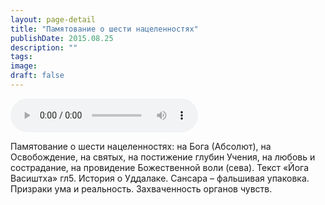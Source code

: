 ```yaml
---
layout: page-detail
title: "Памятование о шести нацеленностях"
publishDate: 2015.08.25
description: ""
tags:
image:
draft: false
---
```


<audio title="2015.08.25 - Памятование о шести нацеленностях.mp3" src="/upload/iblock/fe3/fe3304c472b8503852d3cdaa0a0b0f6e.mp3" controls=""></audio>

 Памятование о шести нацеленностях: на Бога (Абсолют), на Освобождение, на святых, на постижение глубин Учения, на любовь и сострадание, на провидение Божественной воли (сева). Текст «Йога Васиштха» гл5\. История о Уддалаке. Сансара – фальшивая упаковка. Призраки ума и реальность. Захваченность органов чувств. 

  
